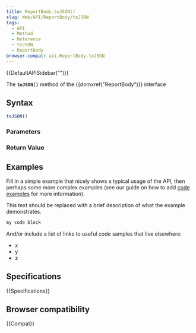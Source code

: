 ```yaml
---
title: ReportBody.toJSON()
slug: Web/API/ReportBody/toJSON
tags:
  - API
  - Method
  - Reference
  - toJSON
  - ReportBody
browser-compat: api.ReportBody.toJSON
---
```

{{DefaultAPISidebar("")}}

The **`toJSON()`** method of the {{domxref("ReportBody")}} interface 

## Syntax

```js
toJSON()
```

### Parameters



### Return Value



## Examples

Fill in a simple example that nicely shows a typical usage of the API, then perhaps some more complex examples (see our guide on how to add [code examples](/en-US/docs/MDN/Contribute/Structures/Code_examples) for more information).

This text should be replaced with a brief description of what the example demonstrates.

```js
my code block
```

And/or include a list of links to useful code samples that live elsewhere:

*   x
*   y
*   z

## Specifications

{{Specifications}}

## Browser compatibility

{{Compat}}

